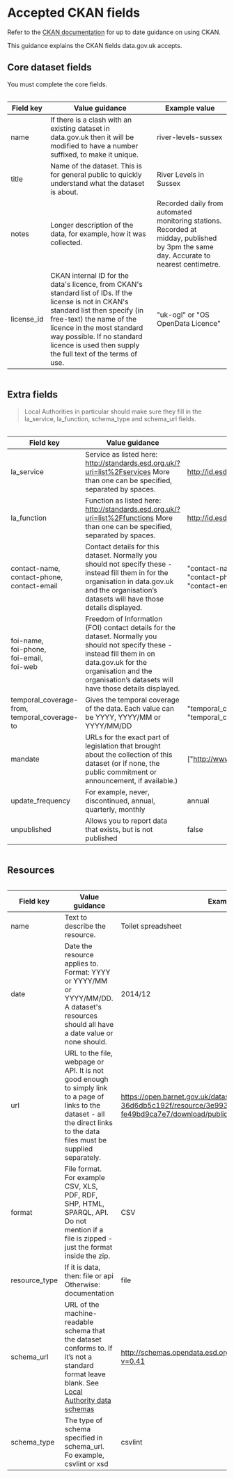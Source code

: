 # Accepted CKAN fields

Refer to the [CKAN documentation](https://ckan.readthedocs.io/en/latest/) for up to date guidance on using CKAN.

This guidance explains the CKAN fields data.gov.uk accepts.

## Core dataset fields

You must complete the core fields.

<div style="height:1px;font-size:1px;">&nbsp;</div>

| Field key | Value guidance | Example value |
| --------- | -------------- | ------------- |
| name | If there is a clash with an existing dataset in data.gov.uk then it will be modified to have a number suffixed, to make it unique. | river-levels-sussex |
| title | Name of the dataset. This is for general public to quickly understand what the dataset is about. | River Levels in Sussex |
| notes | Longer description of the data, for example, how it was collected. | Recorded daily from automated monitoring stations. Recorded at midday, published by 3pm the same day. Accurate to nearest centimetre. |
| license_id| CKAN internal ID for the data's licence, from CKAN's standard list of IDs. If the license is not in CKAN's standard list then specify (in free-text) the name of the licence in the most standard way possible. If no standard licence is used then supply the full text of the terms of use. | "uk-ogl" or "OS OpenData Licence" |

<div style="height:1px;font-size:1px;">&nbsp;</div>

## Extra fields

>Local Authorities in particular should make sure they fill in the la_service, la_function, schema_type and schema_url fields.

<div style="height:1px;font-size:1px;">&nbsp;</div>

| Field key | Value guidance | Example value |
| --------- | -------------- | ------------- |
| la_service | Service as listed here: http://standards.esd.org.uk/?uri=list%2Fservices More than one can be specified, separated by spaces. | http://id.esd.org.uk/service/190 |
| la_function | Function as listed here: http://standards.esd.org.uk/?uri=list%2Ffunctions More than one can be specified, separated by spaces. | http://id.esd.org.uk/service/437 |
| contact-name, <br>contact-phone, <br>contact-email | Contact details for this dataset. Normally you should not specify these - instead fill them in for the organisation in data.gov.uk and the organisation’s datasets will have those details displayed. | "contact-name": "Information Handling Team", <br>"contact-phone": "0208 445 3423", <br>"contact-email": "informationhandling@dft.gsi.gov.uk" |
| foi-name, <br>foi-phone, <br>foi-email, <br>foi-web | Freedom of Information (FOI) contact details for the dataset. Normally you should not specify these - instead fill them in on data.gov.uk for the organisation and the organisation’s datasets will have those details displayed. | |
| temporal_coverage-from, temporal_coverage-to | Gives the temporal coverage of the data. Each value can be YYYY, YYYY/MM or YYYY/MM/DD | "temporal_coverage-from": "1979-01-01", <br> "temporal_coverage-to": "2013-12-31" |
| mandate | URLs for the exact part of legislation that brought about the collection of this dataset (or if none, the public commitment or announcement, if available.) | ["http://www.legislation.gov.uk/ukpga/2014/26/section/168/enacted"] |
| update_frequency | For example, never, discontinued, annual, quarterly, monthly | annual |
| unpublished | Allows you to report data that exists, but is not published | false |

<div style="height:1px;font-size:1px;">&nbsp;</div>

## Resources

<div style="height:1px;font-size:1px;">&nbsp;</div>

| Field key | Value guidance | Example value |
| --------- | -------------- | ------------- |
| name | Text to describe the resource. | Toilet spreadsheet |
| date | Date the resource applies to. Format: YYYY or YYYY/MM or YYYY/MM/DD. A dataset's resources should all have a date value or none should. | 2014/12 |
| url | URL to the file, webpage or API. It is not good enough to simply link to a page of links to the dataset - all the direct links to the data files must be supplied separately. | https://open.barnet.gov.uk/dataset/d7384c92-5828-41a3-9d12-36d6db5c192f/resource/3e9934ac-492a-4042-971c-fe49bd9ca7e7/download/publictoiletsabfv3.0.csv |
| format | File format. For example CSV, XLS, PDF, RDF, SHP, HTML, SPARQL, API. Do not mention if a file is zipped - just the format inside the zip. | CSV |
| resource_type | If it is data, then: file or api Otherwise: documentation | file |
| schema_url | URL of the machine-readable schema that the dataset conforms to. If it’s not a standard format leave blank. See [Local Authority data schemas](xxx) | http://schemas.opendata.esd.org.uk/publictoilets/PublicToilets.json?v=0.41 |
| schema_type | The type of schema specified in schema_url. Fo example, csvlint or xsd | csvlint |

<div style="height:1px;font-size:1px;">&nbsp;</div>
